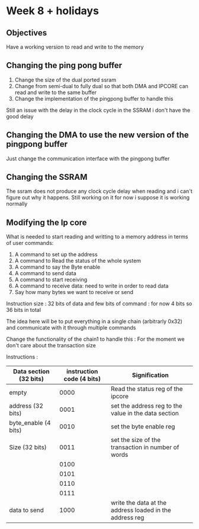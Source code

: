 # Week 8 + holidays

## Objectives

Have a working version to read and write to the memory

## Changing the ping pong buffer

1. Change the size of the dual ported ssram 
2. Change from semi-dual to fully dual so that both DMA and IPCORE can read and write to the same buffer
3. Change the implementation of the pingpong buffer to handle this

Still an issue with the delay in the clock cycle in the SSRAM i don't have the good delay 

## Changing the DMA to use the new version of the pingpong buffer

Just change the communication interface with the pingpong buffer

## Changing the SSRAM 

The ssram does not produce any clock cycle delay when reading and i can't figure out why it happens. Still working on it for now i suppose it is working normally


## Modifying the Ip core 

What is needed to start reading and writting to a memory address in terms of user commands:

1. A command to set up the address
2. A command to Read the status of the whole system
3. A command to say the Byte enable
4. A command to send data
5. A command to start receiving
6. A command to receive data: need to write in order to read data 
7. Say how many bytes we want to receive or send 

Instruction size : 32 bits of data and few bits of command : for now 4 bits so 36 bits in total

The idea here will be to put everything in a single chain (arbitrarly 0x32) and communicate with it through multiple commands

Change the functionality of the chain1  to handle this : 
For the moment we don't care about the transaction size

Instructions : 

| Data section (32 bits) | instruction code (4 bits) | Signification |
| ---------------------- | ------------------------- | ------------- |
| empty | 0000 | Read the status reg of the ipcore |
| address (32 bits) | 0001 | set the address reg to the value in the data section |
| byte_enable (4 bits) | 0010 | set the byte enable reg |
| Size (32 bits) | 0011 | set the size of the transaction in number of words |
| | 0100 |
| | 0101 |
| | 0110 |
| | 0111 |
| data to send | 1000 | write the data at the address loaded in the address reg |